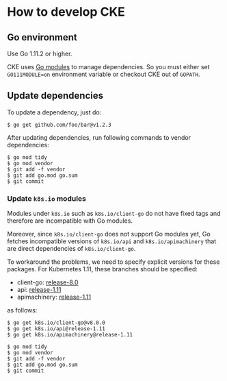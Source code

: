 How to develop CKE
==================

## Go environment

Use Go 1.11.2 or higher.

CKE uses [Go modules](https://github.com/golang/go/wiki/Modules) to manage dependencies.
So you must either set `GO111MODULE=on` environment variable or checkout CKE out of `GOPATH`.

## Update dependencies

To update a dependency, just do:

```console
$ go get github.com/foo/bar@v1.2.3
```

After updating dependencies, run following commands to vendor dependencies:

```console
$ go mod tidy
$ go mod vendor
$ git add -f vendor
$ git add go.mod go.sum
$ git commit
```

### Update `k8s.io` modules

Modules under `k8s.io` such as `k8s.io/client-go` do not have fixed tags
and therefore are incompatible with Go modules.

Moreover, since `k8s.io/client-go` does not support Go modules yet,
Go fetches incompatible versions of `k8s.io/api` and `k8s.io/apimachinery`
that are direct dependencies of `k8s.io/client-go`.

To workaround the problems, we need to specify explicit versions
for these packages.  For Kubernetes 1.11, these branches should be
specified:

* client-go: [release-8.0](https://github.com/kubernetes/client-go/tree/release-8.0)
* api: [release-1.11](https://github.com/kubernetes/api/tree/release-1.11)
* apimachinery: [release-1.11](https://github.com/kubernetes/apimachinery/tree/release-1.11)

as follows:

```console
$ go get k8s.io/client-go@v8.0.0
$ go get k8s.io/api@release-1.11
$ go get k8s.io/apimachinery@release-1.11

$ go mod tidy
$ go mod vendor
$ git add -f vendor
$ git add go.mod go.sum
$ git commit
```
